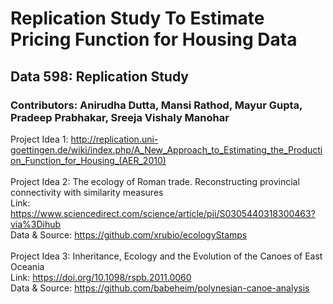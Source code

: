 # Replication Study To Estimate Pricing Function for Housing Data
## Data 598: Replication Study
### Contributors: Anirudha Dutta, Mansi Rathod, Mayur Gupta, Pradeep Prabhakar, Sreeja Vishaly Manohar

Project Idea 1: http://replication.uni-goettingen.de/wiki/index.php/A_New_Approach_to_Estimating_the_Production_Function_for_Housing_(AER_2010)
\
\
Project Idea 2: The ecology of Roman trade. Reconstructing provincial connectivity with similarity measures \
Link:  https://www.sciencedirect.com/science/article/pii/S0305440318300463?via%3Dihub \
Data & Source: https://github.com/xrubio/ecologyStamps 
\
\
Project Idea 3: Inheritance, Ecology and the Evolution of the Canoes of East Oceania\
Link:  https://doi.org/10.1098/rspb.2011.0060 \
Data & Source: https://github.com/babeheim/polynesian-canoe-analysis
